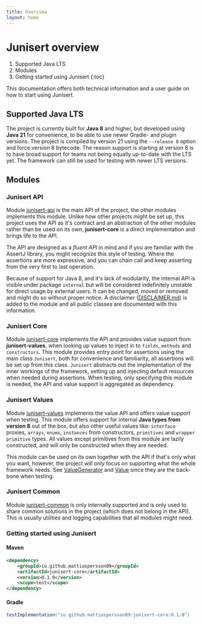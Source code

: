 ```yaml
---
title: Overview
layout: home
---
```


# Junisert overview

1. Supported Java LTS
2. Modules
3. Getting started using Junisert
{:toc}

This documentation offers both technical information and a user guide on how to start using Junisert.

## Supported Java LTS

The project is currently built for **Java 8** and higher, but developed using **Java 21** for convenience, to be able to
use newer Gradle- and plugin versions. The project is compiled by version 21 using the `--release 8` option
and force version 8 bytecode. The reason support is starting at version 8 is to have broad support for teams 
not being equally up-to-date with the LTS yet. The framework can still be used for testing with newer LTS versions.

## Modules

### Junisert API

Module [junisert-api](https://github.com/mattiaspersson09/junisert/tree/main/junisert-api) is the main API 
of the project, the other modules implements this module.
Unlike how other projects might be set up, this project uses the API as it's contract and an abstraction of the other 
modules rather than be used on its own, **junisert-core** is a direct implementation and brings life to the API.

The API are designed as a *fluent API* in mind and if you are familiar with the AssertJ library, you might recognize this 
style of testing. Where the assertions are more expressive, and you can chain call and keep asserting from the very first to last operation.

Because of support for Java 8, and it's lack of modularity, the internal API is visible under package `internal` 
but will be considered indefinitely unstable for direct usage by external users. It can be changed, moved or removed 
and might do so without proper notice. A disclaimer ([DISCLAIMER.md](https://github.com/mattiaspersson09/junisert/blob/main/junisert-api/DISCLAIMER.md))
is added to the module and all public classes are documented with this information.

### Junisert Core

Module [junisert-core](https://github.com/mattiaspersson09/junisert/tree/main/junisert-core) implements the API and 
provides value support from **junisert-values**, when looking up values to inject in to `fields`, `methods` and `constructors`.
This module provides entry point for assertions using the main class `Junisert`, both for convenience and familiarity,
all assertions will be set up from this class.
`Junisert` abstracts out the implementation of the inner workings of the framework, setting up and injecting default resources 
when needed during assertions. When testing, only specifying this module is needed, the API and value support is aggregated 
as dependency.

### Junisert Values

Module [junisert-values](https://github.com/mattiaspersson09/junisert/tree/main/junisert-values) implements the value 
API and offers value support when testing. This module offers support for internal **Java types from version 8** out of the box,
but also other useful values like: `interface` proxies, `arrays`, `enums`, `instances` from constructors, `primitives`
and `wrapper primitive` types. All values except primitives from this module are lazily constructed, and will only be constructed 
when they are needed.

This module can be used on its own together with the API if that's only what you want,
however, the project will only focus on supporting what the whole framework needs.
See [ValueGenerator](https://github.com/mattiaspersson09/junisert/blob/main/junisert-api/src/main/java/io/github/mattiaspersson09/junisert/api/value/ValueGenerator.java)
and
[Value](https://github.com/mattiaspersson09/junisert/blob/main/junisert-api/src/main/java/io/github/mattiaspersson09/junisert/api/value/Value.java)
since they are the back-bone when testing.

### Junisert Common

Module [junisert-common](https://github.com/mattiaspersson09/junisert/tree/main/junisert-common) is only internally supported 
and is only used to share common solutions in the project (which does not belong in the API). This is 
usually utilities and logging capabilities that all modules might need.

### Getting started using Junisert

#### Maven

```xml
<dependency>
    <groupId>io.github.mattiaspersson09</groupId>
    <artifactId>junisert-core</artifactId>
    <version>0.1.0</version>
    <scope>test</scope>
</dependency>
```

#### Gradle

```groovy
testImplementation("io.github.mattiaspersson09:junisert-core:0.1.0")
```